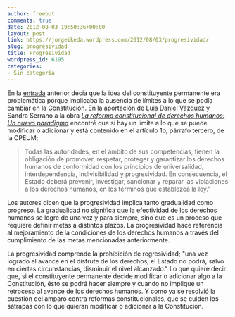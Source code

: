 ```yaml
---
author: freebot
comments: true
date: 2012-08-03 19:50:36+00:00
layout: post
link: https://jorgeikeda.wordpress.com/2012/08/03/progresividad/
slug: progresividad
title: Progresividad
wordpress_id: 6195
categories:
- Sin categoría
---
```


En la [entrada](http://www.jorgeikeda.com/wordpress/?p=4094) anterior decía que la idea del constituyente permanente era problemática porque implicaba la ausencia de límites a lo que se podía cambiar en la Constitución. 
En la aportación de Luis Daniel Vázquez y Sandra Serrano a la obra [_La reforma constitucional de derechos humanos: Un nuevo paradigma_](http://biblio.juridicas.unam.mx/libros/libro.htm?l=3033) encontré que sí hay un límite a lo que se puede modificar o adicionar y está contenido en el artículo 1o, párrafo tercero, de la CPEUM;





<blockquote>Todas las autoridades, en el ámbito de sus competencias, tienen la obligación de promover, respetar, proteger y garantizar los derechos humanos de conformidad con los principios de universalidad, interdependencia, indivisibilidad y progresividad. En consecuencia, el Estado deberá prevenir, investigar, sancionar y reparar las violaciones a los derechos humanos, en los términos que establezca la ley."</blockquote>



Los autores dicen que la progresividad implica tanto gradualidad como progreso. La gradualidad no significa que la efectividad de los derechos humanos se logre de una vez y para siempre, sino que es un proceso que requiere definir metas a distintos plazos. La progresividad hace referencia al mejoramiento de la condiciones de los derechos humanos a través del cumplimiento de las metas mencionadas anteriormente. 

La progresividad comprende la prohibición de regresividad; "una vez logrado el avance en el disfrute de los derechos, el Estado no podrá, salvo en ciertas circunstancias, disminuir el nivel alcanzado." Lo que quiere decir que,  si el constituyente permanente decide modificar o adicionar algo a la Constitución, ésto se podrá hacer siempre y cuando no implique un retroceso al avance de los derechos humanos. Y como ya se resolvió la cuestión del amparo contra reformas constitucionales, que se cuiden los sátrapas con lo que quieran modificar o adicionar a la Constitución.
